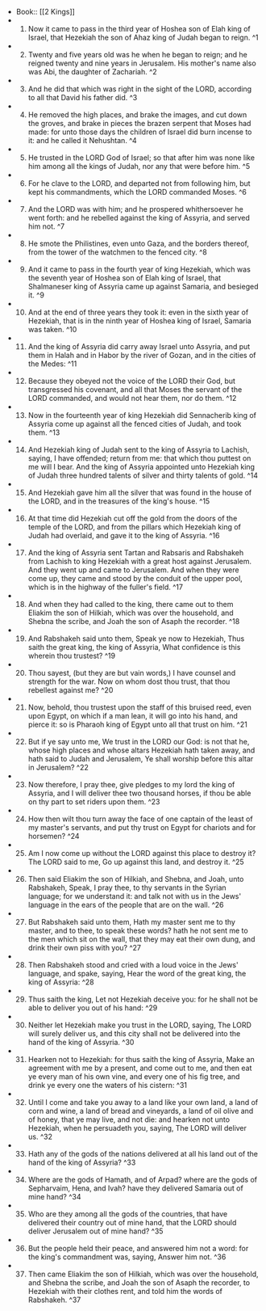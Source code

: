 - Book:: [[2 Kings]]
- 1. Now it came to pass in the third year of Hoshea son of Elah king of Israel, that Hezekiah the son of Ahaz king of Judah began to reign. ^1
- 2. Twenty and five years old was he when he began to reign; and he reigned twenty and nine years in Jerusalem. His mother's name also was Abi, the daughter of Zachariah. ^2
- 3. And he did that which was right in the sight of the LORD, according to all that David his father did. ^3
- 4. He removed the high places, and brake the images, and cut down the groves, and brake in pieces the brazen serpent that Moses had made: for unto those days the children of Israel did burn incense to it: and he called it Nehushtan. ^4
- 5. He trusted in the LORD God of Israel; so that after him was none like him among all the kings of Judah, nor any that were before him. ^5
- 6. For he clave to the LORD, and departed not from following him, but kept his commandments, which the LORD commanded Moses. ^6
- 7. And the LORD was with him; and he prospered whithersoever he went forth: and he rebelled against the king of Assyria, and served him not. ^7
- 8. He smote the Philistines, even unto Gaza, and the borders thereof, from the tower of the watchmen to the fenced city. ^8
- 9. And it came to pass in the fourth year of king Hezekiah, which was the seventh year of Hoshea son of Elah king of Israel, that Shalmaneser king of Assyria came up against Samaria, and besieged it. ^9
- 10. And at the end of three years they took it: even in the sixth year of Hezekiah, that is in the ninth year of Hoshea king of Israel, Samaria was taken. ^10
- 11. And the king of Assyria did carry away Israel unto Assyria, and put them in Halah and in Habor by the river of Gozan, and in the cities of the Medes: ^11
- 12. Because they obeyed not the voice of the LORD their God, but transgressed his covenant, and all that Moses the servant of the LORD commanded, and would not hear them, nor do them. ^12
- 13. Now in the fourteenth year of king Hezekiah did Sennacherib king of Assyria come up against all the fenced cities of Judah, and took them. ^13
- 14. And Hezekiah king of Judah sent to the king of Assyria to Lachish, saying, I have offended; return from me: that which thou puttest on me will I bear. And the king of Assyria appointed unto Hezekiah king of Judah three hundred talents of silver and thirty talents of gold. ^14
- 15. And Hezekiah gave him all the silver that was found in the house of the LORD, and in the treasures of the king's house. ^15
- 16. At that time did Hezekiah cut off the gold from the doors of the temple of the LORD, and from the pillars which Hezekiah king of Judah had overlaid, and gave it to the king of Assyria. ^16
- 17. And the king of Assyria sent Tartan and Rabsaris and Rabshakeh from Lachish to king Hezekiah with a great host against Jerusalem. And they went up and came to Jerusalem. And when they were come up, they came and stood by the conduit of the upper pool, which is in the highway of the fuller's field. ^17
- 18. And when they had called to the king, there came out to them Eliakim the son of Hilkiah, which was over the household, and Shebna the scribe, and Joah the son of Asaph the recorder. ^18
- 19. And Rabshakeh said unto them, Speak ye now to Hezekiah, Thus saith the great king, the king of Assyria, What confidence is this wherein thou trustest? ^19
- 20. Thou sayest, (but they are but vain words,) I have counsel and strength for the war. Now on whom dost thou trust, that thou rebellest against me? ^20
- 21. Now, behold, thou trustest upon the staff of this bruised reed, even upon Egypt, on which if a man lean, it will go into his hand, and pierce it: so is Pharaoh king of Egypt unto all that trust on him. ^21
- 22. But if ye say unto me, We trust in the LORD our God: is not that he, whose high places and whose altars Hezekiah hath taken away, and hath said to Judah and Jerusalem, Ye shall worship before this altar in Jerusalem? ^22
- 23. Now therefore, I pray thee, give pledges to my lord the king of Assyria, and I will deliver thee two thousand horses, if thou be able on thy part to set riders upon them. ^23
- 24. How then wilt thou turn away the face of one captain of the least of my master's servants, and put thy trust on Egypt for chariots and for horsemen? ^24
- 25. Am I now come up without the LORD against this place to destroy it? The LORD said to me, Go up against this land, and destroy it. ^25
- 26. Then said Eliakim the son of Hilkiah, and Shebna, and Joah, unto Rabshakeh, Speak, I pray thee, to thy servants in the Syrian language; for we understand it: and talk not with us in the Jews' language in the ears of the people that are on the wall. ^26
- 27. But Rabshakeh said unto them, Hath my master sent me to thy master, and to thee, to speak these words? hath he not sent me to the men which sit on the wall, that they may eat their own dung, and drink their own piss with you? ^27
- 28. Then Rabshakeh stood and cried with a loud voice in the Jews' language, and spake, saying, Hear the word of the great king, the king of Assyria: ^28
- 29. Thus saith the king, Let not Hezekiah deceive you: for he shall not be able to deliver you out of his hand: ^29
- 30. Neither let Hezekiah make you trust in the LORD, saying, The LORD will surely deliver us, and this city shall not be delivered into the hand of the king of Assyria. ^30
- 31. Hearken not to Hezekiah: for thus saith the king of Assyria, Make an agreement with me by a present, and come out to me, and then eat ye every man of his own vine, and every one of his fig tree, and drink ye every one the waters of his cistern: ^31
- 32. Until I come and take you away to a land like your own land, a land of corn and wine, a land of bread and vineyards, a land of oil olive and of honey, that ye may live, and not die: and hearken not unto Hezekiah, when he persuadeth you, saying, The LORD will deliver us. ^32
- 33. Hath any of the gods of the nations delivered at all his land out of the hand of the king of Assyria? ^33
- 34. Where are the gods of Hamath, and of Arpad? where are the gods of Sepharvaim, Hena, and Ivah? have they delivered Samaria out of mine hand? ^34
- 35. Who are they among all the gods of the countries, that have delivered their country out of mine hand, that the LORD should deliver Jerusalem out of mine hand? ^35
- 36. But the people held their peace, and answered him not a word: for the king's commandment was, saying, Answer him not. ^36
- 37. Then came Eliakim the son of Hilkiah, which was over the household, and Shebna the scribe, and Joah the son of Asaph the recorder, to Hezekiah with their clothes rent, and told him the words of Rabshakeh. ^37
